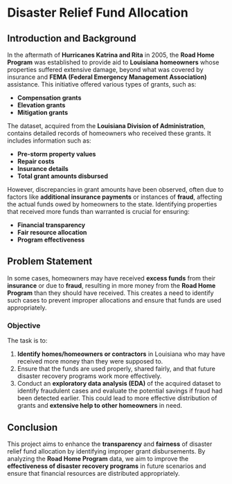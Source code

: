 # Disaster Relief Fund Allocation

## Introduction and Background

In the aftermath of **Hurricanes Katrina and Rita** in 2005, the **Road Home Program** was established to provide aid to **Louisiana homeowners** whose properties suffered extensive damage, beyond what was covered by insurance and **FEMA (Federal Emergency Management Association)** assistance. This initiative offered various types of grants, such as:
- **Compensation grants**
- **Elevation grants**
- **Mitigation grants**

The dataset, acquired from the **Louisiana Division of Administration**, contains detailed records of homeowners who received these grants. It includes information such as:
- **Pre-storm property values**
- **Repair costs**
- **Insurance details**
- **Total grant amounts disbursed**

However, discrepancies in grant amounts have been observed, often due to factors like **additional insurance payments** or instances of **fraud**, affecting the actual funds owed by homeowners to the state. Identifying properties that received more funds than warranted is crucial for ensuring:
- **Financial transparency**
- **Fair resource allocation**
- **Program effectiveness**

## Problem Statement

In some cases, homeowners may have received **excess funds** from their **insurance** or due to **fraud**, resulting in more money from the **Road Home Program** than they should have received. This creates a need to identify such cases to prevent improper allocations and ensure that funds are used appropriately.

### Objective

The task is to:
1. **Identify homes/homeowners or contractors** in Louisiana who may have received more money than they were supposed to.
2. Ensure that the funds are used properly, shared fairly, and that future disaster recovery programs work more effectively.
3. Conduct an **exploratory data analysis (EDA)** of the acquired dataset to identify fraudulent cases and evaluate the potential savings if fraud had been detected earlier. This could lead to more effective distribution of grants and **extensive help to other homeowners** in need.

## Conclusion

This project aims to enhance the **transparency** and **fairness** of disaster relief fund allocation by identifying improper grant disbursements. By analyzing the **Road Home Program** data, we aim to improve the **effectiveness of disaster recovery programs** in future scenarios and ensure that financial resources are distributed appropriately.
